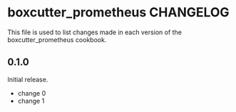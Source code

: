 # boxcutter_prometheus CHANGELOG

This file is used to list changes made in each version of the boxcutter_prometheus cookbook.

## 0.1.0

Initial release.

- change 0
- change 1
